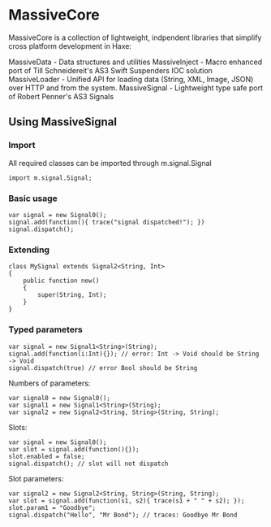 MassiveCore
====================

MassiveCore is a collection of lightweight, indpendent libraries that simplify cross platform development in Haxe:

MassiveData - Data structures and utilities
MassiveInject - Macro enhanced port of Till Schneidereit's AS3 Swift Suspenders IOC solution
MassiveLoader - Unified API for loading data (String, XML, Image, JSON) over HTTP and from the system.
MassiveSignal - Lightweight type safe port of Robert Penner's AS3 Signals

Using MassiveSignal
---------------------

### Import

All required classes can be imported through m.signal.Signal

	import m.signal.Signal;

### Basic usage

	var signal = new Signal0();
	signal.add(function(){ trace("signal dispatched!"); })
	signal.dispatch();

### Extending

	class MySignal extends Signal2<String, Int>
	{
		public function new()
		{
			super(String, Int);
		}
	}

### Typed parameters

	var signal = new Signal1<String>(String);
	signal.add(function(i:Int){}); // error: Int -> Void should be String -> Void
	signal.dispatch(true) // error Bool should be String

Numbers of parameters:

	var signal0 = new Signal0();
	var signal1 = new Signal1<String>(String);
	var signal2 = new Signal2<String, String>(String, String);

Slots:

	var signal = new Signal0();
	var slot = signal.add(function(){});
	slot.enabled = false;
	signal.dispatch(); // slot will not dispatch

Slot parameters:

	var signal2 = new Signal2<String, String>(String, String);
	var slot = signal.add(function(s1, s2){ trace(s1 + " " + s2); });
	slot.param1 = "Goodbye";
	signal.dispatch("Hello", "Mr Bond"); // traces: Goodbye Mr Bond

